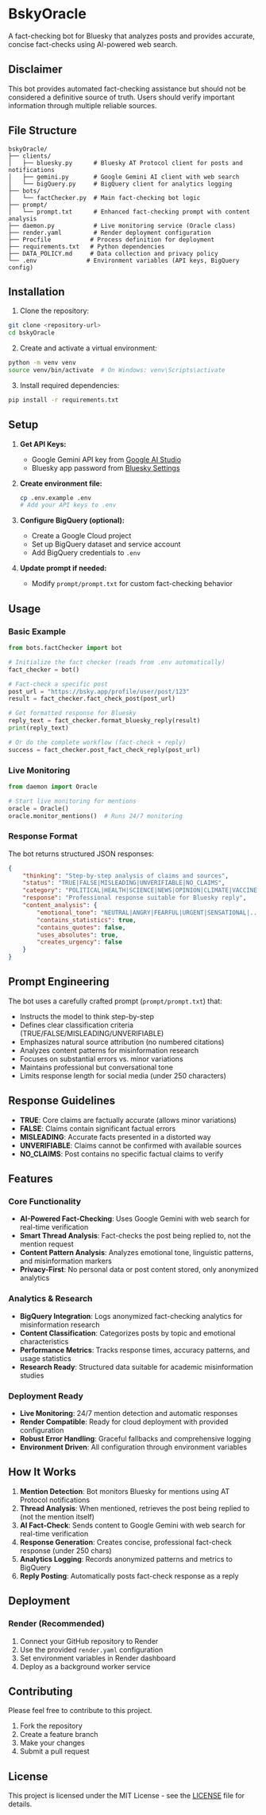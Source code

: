 # BskyOracle


A fact-checking bot for Bluesky that analyzes posts and provides accurate, concise fact-checks using AI-powered web search.

## Disclaimer

This bot provides automated fact-checking assistance but should not be considered a definitive source of truth. Users should verify important information through multiple reliable sources.

## File Structure

```
bskyOracle/
├── clients/
│   ├── bluesky.py      # Bluesky AT Protocol client for posts and notifications
│   ├── gemini.py       # Google Gemini AI client with web search
│   └── bigQuery.py     # BigQuery client for analytics logging
├── bots/
│   └── factChecker.py  # Main fact-checking bot logic
├── prompt/
│   └── prompt.txt      # Enhanced fact-checking prompt with content analysis
├── daemon.py           # Live monitoring service (Oracle class)
├── render.yaml         # Render deployment configuration
├── Procfile           # Process definition for deployment
├── requirements.txt   # Python dependencies
├── DATA_POLICY.md     # Data collection and privacy policy
└── .env              # Environment variables (API keys, BigQuery config)
```

## Installation

1. Clone the repository:
```bash
git clone <repository-url>
cd bskyOracle
```

2. Create and activate a virtual environment:
```bash
python -m venv venv
source venv/bin/activate  # On Windows: venv\Scripts\activate
```

3. Install required dependencies:
```bash
pip install -r requirements.txt
```

## Setup

1. **Get API Keys:**
   - Google Gemini API key from [Google AI Studio](https://makersuite.google.com/app/apikey)
   - Bluesky app password from [Bluesky Settings](https://bsky.app/settings/app-passwords)

2. **Create environment file:**
   ```bash
   cp .env.example .env
   # Add your API keys to .env
   ```

3. **Configure BigQuery (optional):**
   - Create a Google Cloud project
   - Set up BigQuery dataset and service account
   - Add BigQuery credentials to `.env`

4. **Update prompt if needed:**
   - Modify `prompt/prompt.txt` for custom fact-checking behavior

## Usage

### Basic Example

```python
from bots.factChecker import bot

# Initialize the fact checker (reads from .env automatically)
fact_checker = bot()

# Fact-check a specific post
post_url = "https://bsky.app/profile/user/post/123"
result = fact_checker.fact_check_post(post_url)

# Get formatted response for Bluesky
reply_text = fact_checker.format_bluesky_reply(result)
print(reply_text)

# Or do the complete workflow (fact-check + reply)
success = fact_checker.post_fact_check_reply(post_url)
```

### Live Monitoring

```python
from daemon import Oracle

# Start live monitoring for mentions
oracle = Oracle()
oracle.monitor_mentions()  # Runs 24/7 monitoring
```

### Response Format

The bot returns structured JSON responses:

```json
{
    "thinking": "Step-by-step analysis of claims and sources",
    "status": "TRUE|FALSE|MISLEADING|UNVERIFIABLE|NO_CLAIMS",
    "category": "POLITICAL|HEALTH|SCIENCE|NEWS|OPINION|CLIMATE|VACCINE|ELECTION|CONSPIRACY|CELEBRITY|FINANCE|POPCULTURE|TECHNOLOGY|SPORTS|OTHER",
    "response": "Professional response suitable for Bluesky reply",
    "content_analysis": {
        "emotional_tone": "NEUTRAL|ANGRY|FEARFUL|URGENT|SENSATIONAL|...",
        "contains_statistics": true,
        "contains_quotes": false,
        "uses_absolutes": true,
        "creates_urgency": false
    }
}
```

## Prompt Engineering

The bot uses a carefully crafted prompt (`prompt/prompt.txt`) that:

- Instructs the model to think step-by-step
- Defines clear classification criteria (TRUE/FALSE/MISLEADING/UNVERIFIABLE)
- Emphasizes natural source attribution (no numbered citations)
- Analyzes content patterns for misinformation research
- Focuses on substantial errors vs. minor variations
- Maintains professional but conversational tone
- Limits response length for social media (under 250 characters)

## Response Guidelines

- **TRUE**: Core claims are factually accurate (allows minor variations)
- **FALSE**: Claims contain significant factual errors
- **MISLEADING**: Accurate facts presented in a distorted way
- **UNVERIFIABLE**: Claims cannot be confirmed with available sources
- **NO_CLAIMS**: Post contains no specific factual claims to verify

## Features

### Core Functionality
- **AI-Powered Fact-Checking**: Uses Google Gemini with web search for real-time verification
- **Smart Thread Analysis**: Fact-checks the post being replied to, not the mention request
- **Content Pattern Analysis**: Analyzes emotional tone, linguistic patterns, and misinformation markers
- **Privacy-First**: No personal data or post content stored, only anonymized analytics

### Analytics & Research
- **BigQuery Integration**: Logs anonymized fact-checking analytics for misinformation research
- **Content Classification**: Categorizes posts by topic and emotional characteristics
- **Performance Metrics**: Tracks response times, accuracy patterns, and usage statistics
- **Research Ready**: Structured data suitable for academic misinformation studies

### Deployment Ready
- **Live Monitoring**: 24/7 mention detection and automatic responses
- **Render Compatible**: Ready for cloud deployment with provided configuration
- **Robust Error Handling**: Graceful fallbacks and comprehensive logging
- **Environment Driven**: All configuration through environment variables

## How It Works

1. **Mention Detection**: Bot monitors Bluesky for mentions using AT Protocol notifications
2. **Thread Analysis**: When mentioned, retrieves the post being replied to (not the mention itself)
3. **AI Fact-Check**: Sends content to Google Gemini with web search for real-time verification
4. **Response Generation**: Creates concise, professional fact-check response (under 250 chars)
5. **Analytics Logging**: Records anonymized patterns and metrics to BigQuery
6. **Reply Posting**: Automatically posts fact-check response as a reply

## Deployment

### Render (Recommended)

1. Connect your GitHub repository to Render
2. Use the provided `render.yaml` configuration
3. Set environment variables in Render dashboard
4. Deploy as a background worker service


## Contributing

Please feel free to contribute to this project. 

1. Fork the repository
2. Create a feature branch
3. Make your changes
4. Submit a pull request

## License

This project is licensed under the MIT License - see the [LICENSE](LICENSE) file for details.

